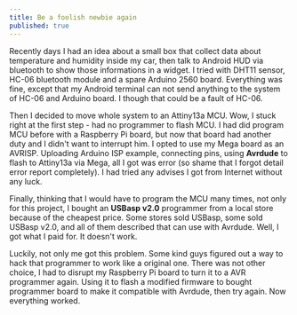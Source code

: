 ```yaml
---
title: Be a foolish newbie again
published: true
---
```


Recently days I had an idea about a small box that collect data about temperature and humidity inside my car, then talk to Android HUD via bluetooth to show those informations in a widget. I tried with DHT11 sensor, HC-06 bluetooth module and a spare Arduino 2560 board. Everything was fine, except that my Android terminal can not send anything to the system of HC-06 and Arduino board. I though that could be a fault of HC-06.

Then I decided to move whole system to an Attiny13a MCU. Wow, I stuck right at the first step - had no programmer to flash MCU. I had did program MCU before with a Raspberry Pi board, but now that board had another duty and I didn't want to interrupt him. I opted to use my Mega board as an AVRISP. Uploading Arduino ISP example, connecting pins, using **Avrdude** to flash to Attiny13a via Mega, all I got was error (so shame that I forgot detail error report completely). I had tried any advises I got from Internet without any luck.

Finally, thinking that I would have to program the MCU many times, not only for this project, I bought an **USBasp v2.0** programmer from a local store because of the cheapest price. Some stores sold USBasp, some sold USBasp v2.0, and all of them described that can use with Avrdude. Well, I got what I paid for. It doesn't work.

Luckily, not only me got this problem. Some kind guys figured out a way to hack that programmer to work like a original one. There was not other choice, I had to disrupt my Raspberry Pi board to turn it to a AVR programmer again. Using it to flash a modified firmware to bought programmer board to make it compatible with Avrdude, then try again. Now everything worked.
